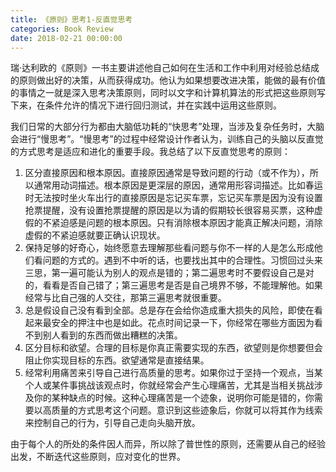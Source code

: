 ```yaml
---
title: 《原则》思考1-反直觉思考
categories: Book Review
date: 2018-02-21 00:00:00
---
```


瑞·达利欧的《原则》一书主要讲述他自己如何在生活和工作中利用对经验总结成的原则做出好的决策，从而获得成功。他认为如果想要改进决策，能做的最有价值的事情之一就是深入思考决策原则，同时以文字和计算机算法的形式把这些原则写下来，在条件允许的情况下进行回归测试，并在实践中运用这些原则。

我们日常的大部分行为都由大脑低功耗的“快思考”处理，当涉及复杂任务时，大脑会进行“慢思考”。“慢思考”的过程中经常设计作者认为，训练自己的头脑以反直觉的方式思考是适应和进化的重要手段。我总结了以下反直觉思考的原则：

1. 区分直接原因和根本原因。直接原因通常是导致问题的行动（或不作为），所以通常用动词描述。根本原因是更深层的原因，通常用形容词描述。比如春运时无法按时坐火车出行的直接原因是忘记买车票，忘记买车票是因为没有设置抢票提醒，没有设置抢票提醒的原因是以为请的假期较长很容易买票，这种虚假的不紧迫感是问题的根本原因。只有消除根本原因才能真正解决问题，消除虚假的不紧迫感就要正确认识现状。
2. 保持足够的好奇心，始终愿意去理解那些看问题与你不一样的人是怎么形成他们看问题的方式的。遇到不中听的话，也要找出其中的合理性。习惯回过头来三思，第一遍可能认为别人的观点是错的；第二遍思考时不要假设自己是对的，看看是否自己错了；第三遍思考是否是自己境界不够，不能理解他。如果经常与比自己强的人交往，那第三遍思考就很重要。
3. 总是假设自己没有看到全部。总是存在会给你造成重大损失的风险，即使在看起来最安全的押注中也是如此。花点时间记录一下，你经常在哪些方面因为看不到别人看到的东西而做出糟糕的决策。
4. 区分目标和欲望。合理的目标是你真正需要实现的东西，欲望则是你想要但会阻止你实现目标的东西。欲望通常是直接结果。
5. 经常利用痛苦来引导自己进行高质量的思考。如果你过于坚持一个观点，当某个人或某件事挑战该观点时，你就经常会产生心理痛苦，尤其是当相关挑战涉及你的某种缺点的时候。这种心理痛苦是一个迹象，说明你可能是错的，你需要以高质量的方式思考这个问题。意识到这些迹象后，你就可以将其作为线索来控制自己的行为，引导自己走向头脑开放。

由于每个人的所处的条件因人而异，所以除了普世性的原则，还需要从自己的经验出发，不断迭代这些原则，应对变化的世界。


